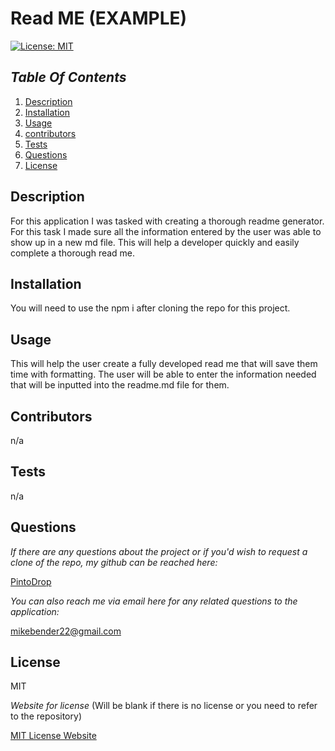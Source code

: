 # Read ME (EXAMPLE)
  
[![License: MIT](https://img.shields.io/badge/License-MIT-yellow.svg)](https://opensource.org/licenses/MIT)

## *Table Of Contents*

1. [Description](#description)  
2. [Installation](#installation)
3. [Usage](#usage)
4. [contributors](#contributors)
5. [Tests](#tests)
6. [Questions](#questions)
7. [License](#license)

## Description

For this application I was tasked with creating a thorough readme generator. For this task I made sure all the information entered by the user was able to show up in a new md file. This will help a developer quickly and easily complete a thorough read me.

## Installation

You will need to use the npm i after cloning the repo for this project.

## Usage

This will help the user create a fully developed read me that will save them time with formatting. The user will be able to enter the information needed that will be inputted into the readme.md file for them.

## Contributors

n/a

## Tests

n/a


## Questions

*If there are any questions about the project or if you'd wish to request a clone of the repo, my github can be reached here:*

[PintoDrop](https://github.com/PintoDrop)


*You can also reach me via email here for any related questions to the application:*

mikebender22@gmail.com

## License

MIT

*Website for license* (Will be blank if there is no license or you need to refer to the repository)

[MIT License Website](https://mit-license.org/)

